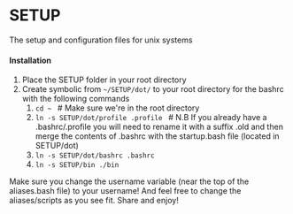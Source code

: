 # SETUP
The setup and configuration files for unix systems

#### Installation ####
1) Place the SETUP folder in your root directory
2) Create symbolic from `~/SETUP/dot/` to your root directory for the bashrc with the following commands
    1) `cd ~ ` # Make sure we're in the root directory
    2) `ln -s SETUP/dot/profile .profile ` # N.B If you already have a .bashrc/.profile you will need to rename it with a suffix .old and then merge the contents of .bashrc with the startup.bash file (located in SETUP/dot)
    3) `ln -s SETUP/dot/bashrc .bashrc`
    4) `ln -s SETUP/bin ./bin`

Make sure you change the username variable (near the top of the aliases.bash file) to your username! And feel free to change the aliases/scripts as you see fit. Share and enjoy!
